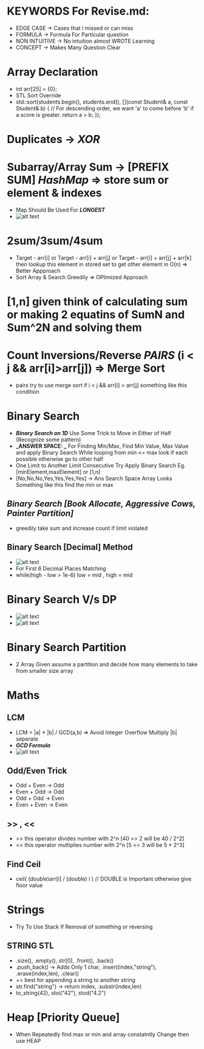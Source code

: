 # KEYWORDS For Revise.md:

- EDGE CASE -> Cases that i missed or can miss
- FORMULA -> Formula For Particular question
- NON INTUITIVE -> No intuition almost WROTE Learning
- CONCEPT -> Makes Many Question Clear

# Array Declaration

- int arr[25] = {0};
- STL Sort Override
- std::sort(students.begin(), students.end(), [](const Student& a, const Student& b) {
        // For descending order, we want 'a' to come before 'b' if a.score is greater.
        return a > b;
  });

# Duplicates -> _XOR_

# Subarray/Array Sum -> [PREFIX SUM] _HashMap_ => store sum or element & indexes

- Map Should Be Used For **_LONGEST_**
- ![alt text](images/diagram-export-8-21-2025-11_00_47-PM.svg)

# 2sum/3sum/4sum

- Target - arr[i] or Target - arr[i] + arr[j] or Target - arr[i] + arr[j] + arr[k] then lookup this element in stored set to get other element in O(n) => Better Appproach
- Sort Array & Search Greedily => OPtimized Approach

# [1,n] given think of calculating sum or making 2 equatins of SumN and Sum^2N and solving them

# Count Inversions/Reverse _PAIRS_ (i < j && arr[i]>arr[j]) => Merge Sort

- pairs try to use merge sort if i < j && arr[i] > arr[j] something like this condition

# Binary Search

- **_Binary Search on 1D_** Use Some Trick to Move in Either of Half (Recognize some pattern)
- **_ANSWER SPACE: _** For Finding Min/Max, Find Min Value, Max Value and apply Binary Search While looping from min <= max look if each possible otherwise go to other half
- One Limit to Another Limit Consecutive Try Apply Binary Search Eg. [minElement,maxElement] or [1,n]
- [No,No,No,Yes,Yes,Yes,Yes] -> Ans Search Space Array Looks Something like this find the min or max

## **_Binary Search [Book Allocate, Aggressive Cows, Painter Partition]_**

- greedily take sum and increase count if limit violated

## Binary Search [Decimal] Method

- ![alt text](images/diagram-export-9-8-2025-8_41_01-AM.svg)
- For First 6 Decimal Places Matching
- while(high - low > 1e-6) low = mid , high = mid

# Binary Search V/s DP

- ![alt text](<images/Screen Shot 2025-08-30 at 2.58.11 AM.png>)
- ![alt text](<images/Screen Shot 2025-08-30 at 2.58.46 AM.png>)

# Binary Search Partition

- 2 Array Given assume a partition and decide how many elements to take from smaller size array

# Maths

## LCM

- LCM = |a| \* |b| / GCD(a,b) => Avoid Integer Overflow Multiply |b| seperate
- **_GCD Formula_**
- ![alt text](images/diagram-export-9-9-2025-7_27_35-PM.svg)

## Odd/Even Trick

- Odd + Even -> Odd
- Even + Odd -> Odd
- Odd + Odd -> Even
- Even + Even -> Even

## >> , <<

- \>\> this operator divides number with 2^n [40 \>\> 2 will be 40 / 2^2]
- << this operator multiplies number with 2^n [5 << 3 will be 5 * 2^3]

## Find Ceil

- ceil( (double)arr[i] / (double) i ) // DOUBLE is Important otherwise give floor value

# Strings

- Try To Use Stack If Removal of something or reversing

## STRING STL

- .size(), .empty(), str[0], .front(), .back()
- .push_back() -> Adds Only 1 char, .insert(index,"string"), .erase(index,len), .clear()
- += best for appending a string to another string
- str.find("string") -> return index, .substr(index,len)
- to_string(42), stoi("42"), stod("4.2")

# Heap [Priority Queue]

- When Repeatedly find max or min and array constatntly Change then use HEAP
